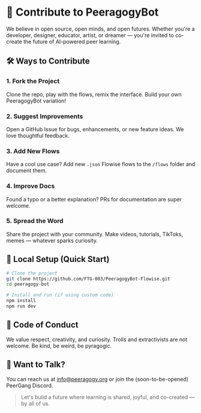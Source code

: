 # 🤝 Contribute to PeeragogyBot

We believe in open source, open minds, and open futures. Whether you're a developer, designer, educator, artist, or dreamer — you're invited to co-create the future of AI-powered peer learning.

## 🛠 Ways to Contribute

### 1. Fork the Project
Clone the repo, play with the flows, remix the interface. Build your own PeeragogyBot variation!

### 2. Suggest Improvements
Open a GitHub Issue for bugs, enhancements, or new feature ideas. We love thoughtful feedback.

### 3. Add New Flows
Have a cool use case? Add new `.json` Flowise flows to the `/flows` folder and document them.

### 4. Improve Docs
Found a typo or a better explanation? PRs for documentation are super welcome.

### 5. Spread the Word
Share the project with your community. Make videos, tutorials, TikToks, memes — whatever sparks curiosity.

## 🔧 Local Setup (Quick Start)
```bash
# Clone the project
git clone https://github.com/FTG-003/PeeragogyBot-Flowise.git
cd peeragogy-bot

# Install and run (if using custom code)
npm install
npm run dev
```

## 📜 Code of Conduct
We value respect, creativity, and curiosity. Trolls and extractivists are not welcome. Be kind, be weird, be pyragogic.

## 💌 Want to Talk?
You can reach us at info@peeragogy.org or join the (soon-to-be-opened) PeerGang Discord.

> Let's build a future where learning is shared, joyful, and co-created — by all of us.

